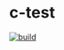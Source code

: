 # c-test

[![build](https://github.com/junaruga/c-test/actions/workflows/build.yml/badge.svg?branch=main)](https://github.com/junaruga/c-test/actions/workflows/build.yml)
